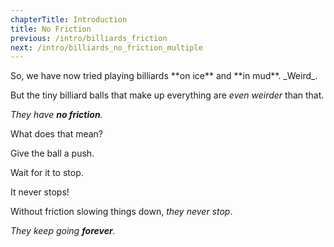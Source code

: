 ```yaml
---
chapterTitle: Introduction
title: No Friction
previous: /intro/billiards_friction
next: /intro/billiards_no_friction_multiple
---
```


<script>
    var sim = createSimulation({
        initialize: function(simulation) {
            var p = simulation.parameters;
            p.friction = 0;

            initBilliards(simulation, 1);

    		setToolbarAvailableTools(simulation.toolbar, ["impulse"]);
        }
    });
</script>


<div id="chapter">

<div class="page">
<div class="stepLog twoColumn">
So, we have now tried playing billiards **on ice** and **in mud**. _Weird_.

But the tiny billiard balls that make up everything are _even weirder_ than that.

_They have **no friction**._

What does that mean?

Give the ball a push. 

<script>
    cue(function() {
        return (getTotalEnergy(sim) > 0.1);
    });
    endStep();
</script>

Wait for it to stop.

<script>
    var timer = 10;
    cue(function(dt) {
        timer -= dt;
        return (timer < 0);
    });
    endStep();
</script>

It never stops!

Without friction slowing things down, _they never stop_.

_They keep going **forever**._

</div>

<div class="twoColumn">
<script>
	insertHere(sim.div);
</script>
</div>
</div>
</div>
